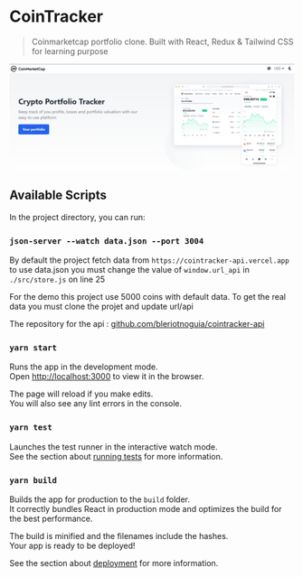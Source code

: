 # CoinTracker

> Coinmarketcap portfolio clone. Built with React, Redux & Tailwind CSS for learning purpose

![screenshot](https://github.com/bleriotnoguia/cointracker/blob/main/screenshot.png)

## Available Scripts

In the project directory, you can run:

### `json-server --watch data.json --port 3004`

By default the project fetch data from `https://cointracker-api.vercel.app` to use data.json you must change the value of `window.url_api` in `./src/store.js` on line 25

For the demo this project use 5000 coins with default data. To get the real data you must clone the projet and update url/api

The repository for the api : [github.com/bleriotnoguia/cointracker-api](https://github.com/bleriotnoguia/cointracker-api)

### `yarn start`

Runs the app in the development mode.\
Open [http://localhost:3000](http://localhost:3000) to view it in the browser.

The page will reload if you make edits.\
You will also see any lint errors in the console.

### `yarn test`

Launches the test runner in the interactive watch mode.\
See the section about [running tests](https://facebook.github.io/create-react-app/docs/running-tests) for more information.

### `yarn build`

Builds the app for production to the `build` folder.\
It correctly bundles React in production mode and optimizes the build for the best performance.

The build is minified and the filenames include the hashes.\
Your app is ready to be deployed!

See the section about [deployment](https://facebook.github.io/create-react-app/docs/deployment) for more information.
